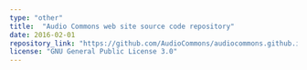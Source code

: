 ```yaml
---
type: "other"
title:  "Audio Commons web site source code repository"
date: 2016-02-01
repository_link: "https://github.com/AudioCommons/audiocommons.github.io"
license: "GNU General Public License 3.0"
---
```

